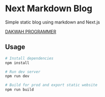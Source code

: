 # Next Markdown Blog

Simple static blog using markdown and Next.js

[DAKWAH PROGRAMMER](#)

## Usage

```bash
# Install dependencies
npm install

# Run dev server
npm run dev

# Build for prod and export static website
npm run build
```
